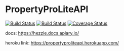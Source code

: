 # PropertyProLiteAPI


[![Build Status](https://travis-ci.org/hezronkimutai/PropertyProLiteAPI.svg?branch=develop-db)](https://travis-ci.org/hezronkimutai/PropertyProLiteAPI)
[![Build Status](https://travis-ci.org/hezronkimutai/PropertyProLiteAPI.svg?branch=develop-db)](https://travis-ci.org/hezronkimutai/PropertyProLiteAPI)
[![Coverage Status](https://coveralls.io/repos/github/hezronkimutai/PropertyProLiteAPI/badge.svg?branch=develop-db)](https://coveralls.io/github/hezronkimutai/PropertyProLiteAPI?branch=develop-db)



docs: https://hezzie.docs.apiary.io/

heroku link: https://propertyproliteapi.herokuapp.com/
